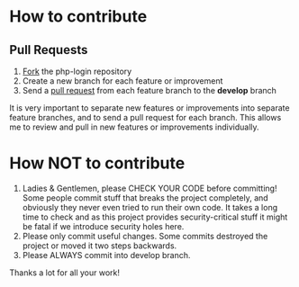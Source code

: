 # How to contribute

## Pull Requests

1. [Fork](https://help.github.com/articles/fork-a-repo) the php-login repository
2. Create a new branch for each feature or improvement
3. Send a [pull request](https://help.github.com/articles/fork-a-repo#pull-requests) from each feature branch to the **develop** branch

It is very important to separate new features or improvements into separate feature branches, and to send a
pull request for each branch. This allows me to review and pull in new features or improvements individually.

# How NOT to contribute

1. Ladies & Gentlemen, please CHECK YOUR CODE before committing! Some people commit stuff that breaks
the project completely, and obviously they never even tried to run their own code. It takes a long time to check
and as this project provides security-critical stuff it might be fatal if we introduce security holes here.
2. Please only commit useful changes. Some commits destroyed the project or moved it two steps backwards.
3. Please ALWAYS commit into develop branch.

Thanks a lot for all your work!
